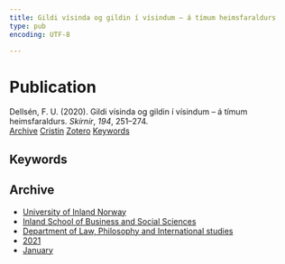 ```yaml
---
title: Gildi vísinda og gildin í vísindum – á tímum heimsfaraldurs
type: pub
encoding: UTF-8

---
```

<h1>Publication</h1>
<article id="csl-bib-container-TV67HKMT" class="csl-bib-container">
  <div class="csl-bib-body"> <div class="csl-entry">Dellsén, F. U. (2020). Gildi vísinda og gildin í vísindum – á tímum heimsfaraldurs. <i>Skírnir</i>, <i>194</i>, 251–274.</div> </div>
  <div class="csl-bib-buttons">
    <a href="#taxonomy-article-TV67HKMT" alt="archive" class="csl-bib-button">Archive</a>
    <a href="https://app.cristin.no/results/show.jsf?id=1876943" alt="Cristin" class="csl-bib-button">Cristin</a>
    <a href="http://zotero.org/groups/5881554/items/TV67HKMT" alt="Zotero" class="csl-bib-button">Zotero</a>
    <a href="#keywords-article-TV67HKMT" alt="keywords" class="csl-bib-button">Keywords</a>
  </div>
  <div id="csl-bib-meta-container-TV67HKMT"></div>
</article>
<div id="csl-bib-meta-TV67HKMT" class="csl-bib-meta">
  <article id="keywords-article-TV67HKMT" class="keywords-article">
    <h1>Keywords</h1>
    
  </article>
  <article id="taxonomy-article-TV67HKMT" class="taxonomy-article">
    <h1>Archive</h1>
    <ul>
      <li><a href="{{< params subfolder >}}en/archive/?key=3DCRN523">University of Inland Norway</a></li>
      <li><a href="{{< params subfolder >}}en/archive/?key=DU8Q9LN9">Inland School of Business and Social Sciences</a></li>
      <li><a href="{{< params subfolder >}}en/archive/?key=ITYAG68H">Department of Law, Philosophy and International studies</a></li>
      <li><a href="{{< params subfolder >}}en/archive/?key=VFX285I3">2021</a></li>
      <li><a href="{{< params subfolder >}}en/archive/?key=8SIG9TJ6">January</a></li>
    </ul>
  </article>
</div>
